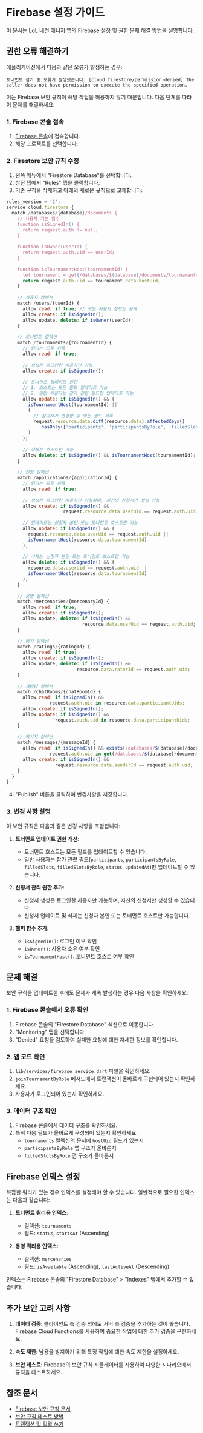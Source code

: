 # Firebase 설정 가이드

이 문서는 LoL 내전 매니저 앱의 Firebase 설정 및 권한 문제 해결 방법을 설명합니다.

## 권한 오류 해결하기

애플리케이션에서 다음과 같은 오류가 발생하는 경우:

```
토너먼트 참가 중 오류가 발생했습니다: [cloud_firestore/permission-denied] The caller does not have permission to execute the specified operation.
```

이는 Firebase 보안 규칙이 해당 작업을 허용하지 않기 때문입니다. 다음 단계를 따라 이 문제를 해결하세요.

### 1. Firebase 콘솔 접속

1. [Firebase 콘솔](https://console.firebase.google.com/)에 접속합니다.
2. 해당 프로젝트를 선택합니다.

### 2. Firestore 보안 규칙 수정

1. 왼쪽 메뉴에서 "Firestore Database"를 선택합니다.
2. 상단 탭에서 "Rules" 탭을 클릭합니다.
3. 기존 규칙을 삭제하고 아래의 새로운 규칙으로 교체합니다:

```javascript
rules_version = '2';
service cloud.firestore {
  match /databases/{database}/documents {
    // 사용자 기본 함수
    function isSignedIn() {
      return request.auth != null;
    }
    
    function isOwner(userId) {
      return request.auth.uid == userId;
    }
    
    function isTournamentHost(tournamentId) {
      let tournament = get(/databases/$(database)/documents/tournaments/$(tournamentId));
      return request.auth.uid == tournament.data.hostUid;
    }
    
    // 사용자 컬렉션
    match /users/{userId} {
      allow read: if true; // 모든 사용자 정보는 공개
      allow create: if isSignedIn();
      allow update, delete: if isOwner(userId);
    }
    
    // 토너먼트 컬렉션
    match /tournaments/{tournamentId} {
      // 읽기는 모두 허용
      allow read: if true;
      
      // 생성은 로그인한 사용자만 가능
      allow create: if isSignedIn();
      
      // 토너먼트 업데이트 권한
      // 1. 호스트는 모든 필드 업데이트 가능
      // 2. 일반 사용자는 참가 관련 필드만 업데이트 가능
      allow update: if isSignedIn() && (
        isTournamentHost(tournamentId) || 
        (
          // 참가자가 변경할 수 있는 필드 목록
          request.resource.data.diff(resource.data).affectedKeys()
            .hasOnly(['participants', 'participantsByRole', 'filledSlots', 'filledSlotsByRole', 'status', 'updatedAt'])
        )
      );
      
      // 삭제는 호스트만 가능
      allow delete: if isSignedIn() && isTournamentHost(tournamentId);
    }
    
    // 신청 컬렉션
    match /applications/{applicationId} {
      // 읽기는 모두 허용
      allow read: if true;
      
      // 생성은 로그인한 사용자만 가능하며, 자신의 신청서만 생성 가능
      allow create: if isSignedIn() && 
                     request.resource.data.userUid == request.auth.uid;
      
      // 업데이트는 신청자 본인 또는 토너먼트 호스트만 가능
      allow update: if isSignedIn() && (
        request.resource.data.userUid == request.auth.uid || 
        isTournamentHost(resource.data.tournamentId)
      );
      
      // 삭제는 신청자 본인 또는 토너먼트 호스트만 가능
      allow delete: if isSignedIn() && (
        resource.data.userUid == request.auth.uid || 
        isTournamentHost(resource.data.tournamentId)
      );
    }
    
    // 용병 컬렉션
    match /mercenaries/{mercenaryId} {
      allow read: if true;
      allow create: if isSignedIn();
      allow update, delete: if isSignedIn() && 
                            resource.data.userUid == request.auth.uid;
    }
    
    // 평가 컬렉션
    match /ratings/{ratingId} {
      allow read: if true;
      allow create: if isSignedIn();
      allow update, delete: if isSignedIn() && 
                          resource.data.raterId == request.auth.uid;
    }
    
    // 채팅방 컬렉션
    match /chatRooms/{chatRoomId} {
      allow read: if isSignedIn() && 
                request.auth.uid in resource.data.participantUids;
      allow create: if isSignedIn();
      allow update: if isSignedIn() && 
                  request.auth.uid in resource.data.participantUids;
    }
    
    // 메시지 컬렉션
    match /messages/{messageId} {
      allow read: if isSignedIn() && exists(/databases/$(database)/documents/chatRooms/$(resource.data.chatRoomId)) &&
                request.auth.uid in get(/databases/$(database)/documents/chatRooms/$(resource.data.chatRoomId)).data.participantUids;
      allow create: if isSignedIn() && 
                  request.resource.data.senderId == request.auth.uid;
    }
  }
}
```

4. "Publish" 버튼을 클릭하여 변경사항을 저장합니다.

### 3. 변경 사항 설명

이 보안 규칙은 다음과 같은 변경 사항을 포함합니다:

1. **토너먼트 업데이트 권한 개선**:
   - 토너먼트 호스트는 모든 필드를 업데이트할 수 있습니다.
   - 일반 사용자는 참가 관련 필드(`participants`, `participantsByRole`, `filledSlots`, `filledSlotsByRole`, `status`, `updatedAt`)만 업데이트할 수 있습니다.

2. **신청서 관리 권한 추가**:
   - 신청서 생성은 로그인한 사용자만 가능하며, 자신의 신청서만 생성할 수 있습니다.
   - 신청서 업데이트 및 삭제는 신청자 본인 또는 토너먼트 호스트만 가능합니다.

3. **헬퍼 함수 추가**:
   - `isSignedIn()`: 로그인 여부 확인
   - `isOwner()`: 사용자 소유 여부 확인
   - `isTournamentHost()`: 토너먼트 호스트 여부 확인

## 문제 해결

보안 규칙을 업데이트한 후에도 문제가 계속 발생하는 경우 다음 사항을 확인하세요:

### 1. Firebase 콘솔에서 오류 확인

1. Firebase 콘솔의 "Firestore Database" 섹션으로 이동합니다.
2. "Monitoring" 탭을 선택합니다.
3. "Denied" 요청을 검토하여 실패한 요청에 대한 자세한 정보를 확인합니다.

### 2. 앱 코드 확인

1. `lib/services/firebase_service.dart` 파일을 확인하세요.
2. `joinTournamentByRole` 메서드에서 트랜잭션이 올바르게 구현되어 있는지 확인하세요.
3. 사용자가 로그인되어 있는지 확인하세요.

### 3. 데이터 구조 확인

1. Firebase 콘솔에서 데이터 구조를 확인하세요.
2. 특히 다음 필드가 올바르게 구성되어 있는지 확인하세요:
   - `tournaments` 컬렉션의 문서에 `hostUid` 필드가 있는지
   - `participantsByRole` 맵 구조가 올바른지
   - `filledSlotsByRole` 맵 구조가 올바른지

## Firebase 인덱스 설정

복잡한 쿼리가 있는 경우 인덱스를 설정해야 할 수 있습니다. 일반적으로 필요한 인덱스는 다음과 같습니다:

1. **토너먼트 쿼리용 인덱스**:
   - 컬렉션: `tournaments`
   - 필드: `status`, `startsAt` (Ascending)

2. **용병 쿼리용 인덱스**:
   - 컬렉션: `mercenaries`
   - 필드: `isAvailable` (Ascending), `lastActiveAt` (Descending)

인덱스는 Firebase 콘솔의 "Firestore Database" > "Indexes" 탭에서 추가할 수 있습니다.

## 추가 보안 고려 사항

1. **데이터 검증**: 클라이언트 측 검증 외에도 서버 측 검증을 추가하는 것이 좋습니다. Firebase Cloud Functions를 사용하여 중요한 작업에 대한 추가 검증을 구현하세요.

2. **속도 제한**: 남용을 방지하기 위해 특정 작업에 대한 속도 제한을 설정하세요.

3. **보안 테스트**: Firebase의 보안 규칙 시뮬레이터를 사용하여 다양한 시나리오에서 규칙을 테스트하세요.

## 참조 문서

- [Firebase 보안 규칙 문서](https://firebase.google.com/docs/firestore/security/get-started)
- [보안 규칙 테스트 방법](https://firebase.google.com/docs/firestore/security/test-rules)
- [트랜잭션 및 일괄 쓰기](https://firebase.google.com/docs/firestore/manage-data/transactions) 